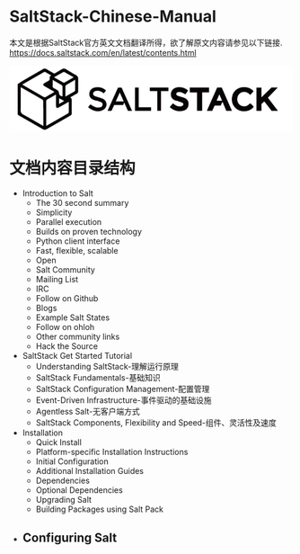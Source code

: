 # SaltStack-Chinese-Manual
本文是根据SaltStack官方英文文档翻译所得，欲了解原文内容请参见以下链接.
https://docs.saltstack.com/en/latest/contents.html

![SaltStack Logo](./images/saltstack-logo.png)

# 文档内容目录结构
+ Introduction to Salt
    - The 30 second summary
    - Simplicity
    - Parallel execution
    - Builds on proven technology
    - Python client interface
    - Fast, flexible, scalable
    - Open
    - Salt Community
    - Mailing List
    - IRC
    - Follow on Github
    - Blogs
    - Example Salt States
    - Follow on ohloh
    - Other community links
    - Hack the Source
+ SaltStack Get Started Tutorial
    - Understanding SaltStack-理解运行原理
    - SaltStack Fundamentals-基础知识
    - SaltStack Configuration Management-配置管理
    - Event-Driven Infrastructure-事件驱动的基础设施
    - Agentless Salt-无客户端方式
    - SaltStack Components, Flexibility and Speed-组件、灵活性及速度
+ Installation
    - Quick Install
    - Platform-specific Installation Instructions
    - Initial Configuration
    - Additional Installation Guides
    - Dependencies
    - Optional Dependencies
    - Upgrading Salt
    - Building Packages using Salt Pack
+ Configuring Salt
    -
